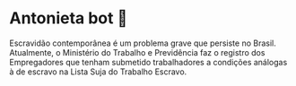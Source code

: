 # Antonieta bot 🤖

Escravidão contemporânea é um problema grave que persiste no Brasil. Atualmente, 
o Ministério do Trabalho e Previdência faz o registro dos Empregadores que tenham 
submetido trabalhadores a condições análogas à de escravo na Lista Suja do Trabalho Escravo. 
